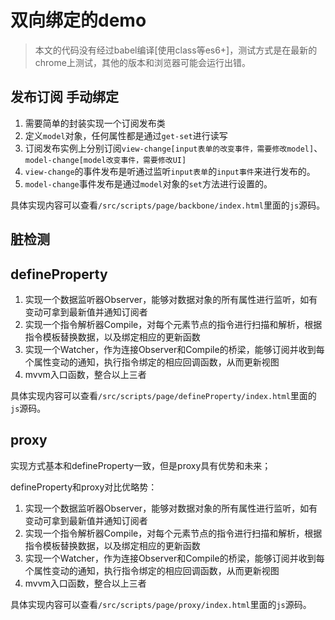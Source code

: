 # 双向绑定的demo
>本文的代码没有经过babel编译[使用class等es6+]，测试方式是在最新的chrome上测试，其他的版本和浏览器可能会运行出错。

## 发布订阅 手动绑定

1. 需要简单的封装实现一个订阅发布类
2. 定义`model`对象，任何属性都是通过`get-set`进行读写
3. 订阅发布实例上分别订阅`view-change[input表单的改变事件，需要修改model]`、`model-change[model改变事件，需要修改UI]`
4. `view-change`的事件发布是听通过监听`input表单`的`input事件`来进行发布的。
5. `model-change`事件发布是通过`model`对象的`set`方法进行设置的。

具体实现内容可以查看`/src/scripts/page/backbone/index.html`里面的`js`源码。

## 脏检测

## defineProperty

 1. 实现一个数据监听器Observer，能够对数据对象的所有属性进行监听，如有变动可拿到最新值并通知订阅者 
 2. 实现一个指令解析器Compile，对每个元素节点的指令进行扫描和解析，根据指令模板替换数据，以及绑定相应的更新函数 
 3. 实现一个Watcher，作为连接Observer和Compile的桥梁，能够订阅并收到每个属性变动的通知，执行指令绑定的相应回调函数，从而更新视图 
 4. mvvm入口函数，整合以上三者

具体实现内容可以查看`/src/scripts/page/defineProperty/index.html`里面的`js`源码。

## proxy
实现方式基本和defineProperty一致，但是proxy具有优势和未来；

defineProperty和proxy对比优略势：


 1. 实现一个数据监听器Observer，能够对数据对象的所有属性进行监听，如有变动可拿到最新值并通知订阅者 
 2. 实现一个指令解析器Compile，对每个元素节点的指令进行扫描和解析，根据指令模板替换数据，以及绑定相应的更新函数 
 3. 实现一个Watcher，作为连接Observer和Compile的桥梁，能够订阅并收到每个属性变动的通知，执行指令绑定的相应回调函数，从而更新视图 
 4. mvvm入口函数，整合以上三者

具体实现内容可以查看`/src/scripts/page/proxy/index.html`里面的`js`源码。